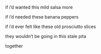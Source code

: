 if i’d wanted this mild salsa more

if i’d needed these banana peppers

if i’d ever felt like these old prosciutto slices

they wouldn’t be going in this stale pita

together
